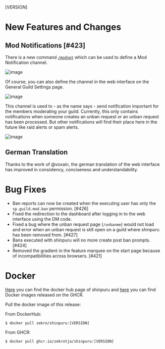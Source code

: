 [VERSION]

# New Features and Changes

## Mod Notifications [#423]

There is a new command [`/modnot`](https://github.com/zekroTJA/shinpuru/wiki/Commands#modnot) which can be used to define a Mod Notification channel.

![image](https://github.com/zekroTJA/shinpuru/assets/16734205/00cce5ff-8a83-401d-b61a-89d815bf5053)

Of course, you can also define the channel in the web interface on the General Guild Settings page.

![image](https://github.com/zekroTJA/shinpuru/assets/16734205/75ca7ae6-4027-40ec-8013-4361567658f3)

This channel is used to - as the name says - send notification important for the members moderating your guild. Currently, this only contains notifications when someone creates an unban request or an unban request has been processed. But other notifications will find their place here in the future like raid alerts or spam alerts.

![image](https://github.com/zekroTJA/shinpuru/assets/16734205/4c853e4d-8e6a-445c-a822-74abc9626798)

## German Translation

Thanks to the work of @voxain, the german translation of the web interface has improved in consistency, conciseness and understandability.

# Bug Fixes

- Ban reports can now be created when the executing user has only the `sp.guild.mod.ban` permission. [#426]
- Fixed the redirection to the dashboard after logging in to the web interface using the DM code.
- Fixed a bug where the unban request page (`/unbanme`) would not load and error when an unban request is still open on a guild where shinpuru has been removed from. [#427]
- Bans executed with shinpuru will no more create post ban prompts. [#424]
- Removed the gradient in the feature marquee on the start page because of incompatibilities across browsers. [#421]

# Docker

[Here](https://hub.docker.com/r/zekro/shinpuru) you can find the docker hub page of shinpuru and [here](https://github.com/zekroTJA?tab=packages&repo_name=shinpuru) you can find Docker images released on the GHCR.

Pull the docker image of this release:

From DockerHub:

```
$ docker pull zekro/shinpuru:[VERSION]
```

From GHCR:

```
$ docker pull ghcr.io/zekrotja/shinpuru:[VERSION]
```
